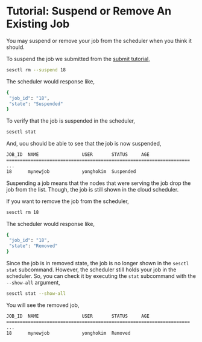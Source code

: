 # Tutorial: Suspend or Remove An Existing Job
You may suspend or remove your job from the scheduler when you think it should.

To suspend the job we submitted from the [submit tutorial](./tutorial_submitjob.md),
```bash
sesctl rm --suspend 18
```

The scheduler would response like,
```bash
{
 "job_id": "18",
 "state": "Suspended"
}
```

To verify that the job is suspended in the scheduler,
```bash
sesctl stat
```

And, uou should be able to see that the job is now suspended,
```bash
JOB_ID  NAME                USER       STATUS     AGE     
====================================================================
...
18      mynewjob            yonghokim  Suspended        
```

Suspending a job means that the nodes that were serving the job drop the job from the list. Though, the job is still shown in the cloud scheduler.

If you want to remove the job from the scheduler,
```bash
sesctl rm 18
```

The scheduler would response like,
```bash
{
 "job_id": "18",
 "state": "Removed"
}
```

Since the job is in removed state, the job is no longer shown in the `sesctl stat` subcommand. However, the scheduler still holds your job in the scheduler. So, you can check it by executing the `stat` subcommand with the `--show-all` argument,
```bash
sesctl stat --show-all
```

You will see the removed job,
```bash
JOB_ID  NAME                USER       STATUS     AGE     
====================================================================
...
18      mynewjob            yonghokim  Removed         
```